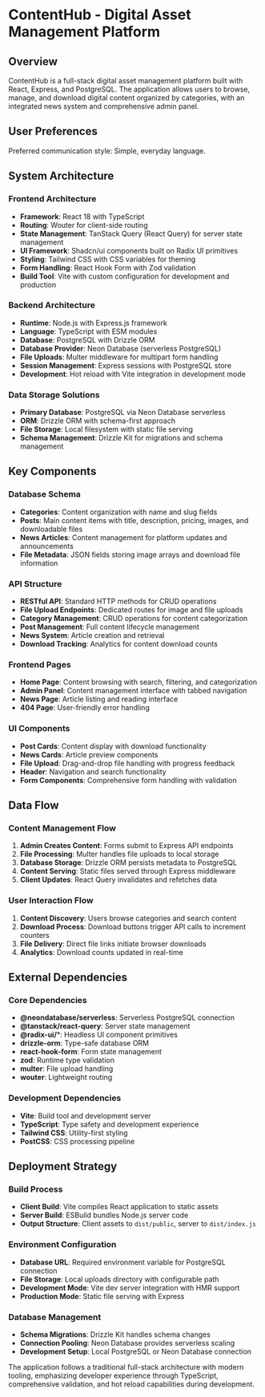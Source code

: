 # ContentHub - Digital Asset Management Platform

## Overview

ContentHub is a full-stack digital asset management platform built with React, Express, and PostgreSQL. The application allows users to browse, manage, and download digital content organized by categories, with an integrated news system and comprehensive admin panel.

## User Preferences

Preferred communication style: Simple, everyday language.

## System Architecture

### Frontend Architecture
- **Framework**: React 18 with TypeScript
- **Routing**: Wouter for client-side routing
- **State Management**: TanStack Query (React Query) for server state management
- **UI Framework**: Shadcn/ui components built on Radix UI primitives
- **Styling**: Tailwind CSS with CSS variables for theming
- **Form Handling**: React Hook Form with Zod validation
- **Build Tool**: Vite with custom configuration for development and production

### Backend Architecture
- **Runtime**: Node.js with Express.js framework
- **Language**: TypeScript with ESM modules
- **Database**: PostgreSQL with Drizzle ORM
- **Database Provider**: Neon Database (serverless PostgreSQL)
- **File Uploads**: Multer middleware for multipart form handling
- **Session Management**: Express sessions with PostgreSQL store
- **Development**: Hot reload with Vite integration in development mode

### Data Storage Solutions
- **Primary Database**: PostgreSQL via Neon Database serverless
- **ORM**: Drizzle ORM with schema-first approach
- **File Storage**: Local filesystem with static file serving
- **Schema Management**: Drizzle Kit for migrations and schema management

## Key Components

### Database Schema
- **Categories**: Content organization with name and slug fields
- **Posts**: Main content items with title, description, pricing, images, and downloadable files
- **News Articles**: Content management for platform updates and announcements
- **File Metadata**: JSON fields storing image arrays and download file information

### API Structure
- **RESTful API**: Standard HTTP methods for CRUD operations
- **File Upload Endpoints**: Dedicated routes for image and file uploads
- **Category Management**: CRUD operations for content categorization
- **Post Management**: Full content lifecycle management
- **News System**: Article creation and retrieval
- **Download Tracking**: Analytics for content download counts

### Frontend Pages
- **Home Page**: Content browsing with search, filtering, and categorization
- **Admin Panel**: Content management interface with tabbed navigation
- **News Page**: Article listing and reading interface
- **404 Page**: User-friendly error handling

### UI Components
- **Post Cards**: Content display with download functionality
- **News Cards**: Article preview components
- **File Upload**: Drag-and-drop file handling with progress feedback
- **Header**: Navigation and search functionality
- **Form Components**: Comprehensive form handling with validation

## Data Flow

### Content Management Flow
1. **Admin Creates Content**: Forms submit to Express API endpoints
2. **File Processing**: Multer handles file uploads to local storage
3. **Database Storage**: Drizzle ORM persists metadata to PostgreSQL
4. **Content Serving**: Static files served through Express middleware
5. **Client Updates**: React Query invalidates and refetches data

### User Interaction Flow
1. **Content Discovery**: Users browse categories and search content
2. **Download Process**: Download buttons trigger API calls to increment counters
3. **File Delivery**: Direct file links initiate browser downloads
4. **Analytics**: Download counts updated in real-time

## External Dependencies

### Core Dependencies
- **@neondatabase/serverless**: Serverless PostgreSQL connection
- **@tanstack/react-query**: Server state management
- **@radix-ui/***: Headless UI component primitives
- **drizzle-orm**: Type-safe database ORM
- **react-hook-form**: Form state management
- **zod**: Runtime type validation
- **multer**: File upload handling
- **wouter**: Lightweight routing

### Development Dependencies
- **Vite**: Build tool and development server
- **TypeScript**: Type safety and development experience
- **Tailwind CSS**: Utility-first styling
- **PostCSS**: CSS processing pipeline

## Deployment Strategy

### Build Process
- **Client Build**: Vite compiles React application to static assets
- **Server Build**: ESBuild bundles Node.js server code
- **Output Structure**: Client assets to `dist/public`, server to `dist/index.js`

### Environment Configuration
- **Database URL**: Required environment variable for PostgreSQL connection
- **File Storage**: Local uploads directory with configurable path
- **Development Mode**: Vite dev server integration with HMR support
- **Production Mode**: Static file serving with Express

### Database Management
- **Schema Migrations**: Drizzle Kit handles schema changes
- **Connection Pooling**: Neon Database provides serverless scaling
- **Development Setup**: Local PostgreSQL or Neon Database connection

The application follows a traditional full-stack architecture with modern tooling, emphasizing developer experience through TypeScript, comprehensive validation, and hot reload capabilities during development.